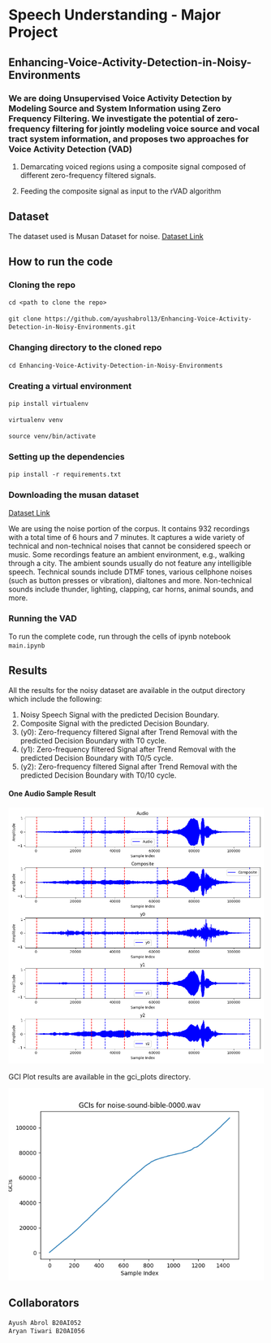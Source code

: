 # Speech Understanding - Major Project

## Enhancing-Voice-Activity-Detection-in-Noisy-Environments

### We are doing Unsupervised Voice Activity Detection by Modeling Source and System Information using Zero Frequency Filtering. We investigate the potential of zero-frequency filtering for jointly modeling voice source and vocal tract system information, and proposes two approaches for Voice Activity Detection (VAD)

1. Demarcating voiced regions using a composite signal composed of different
   zero-frequency filtered signals.

2. Feeding the composite signal as input to the rVAD algorithm

## Dataset

The dataset used is Musan Dataset for noise.
[Dataset Link](http://www.openslr.org/17/)

## How to run the code

### Cloning the repo

    cd <path to clone the repo>

    git clone https://github.com/ayushabrol13/Enhancing-Voice-Activity-Detection-in-Noisy-Environments.git

### Changing directory to the cloned repo

    cd Enhancing-Voice-Activity-Detection-in-Noisy-Environments

### Creating a virtual environment

    pip install virtualenv

    virtualenv venv

    source venv/bin/activate

### Setting up the dependencies

    pip install -r requirements.txt

### Downloading the musan dataset

[Dataset Link](http://www.openslr.org/17/)

We are using the noise portion of the corpus.
It contains 932 recordings with a total time of 6 hours and 7 minutes.
It captures a wide variety of technical and non-technical noises that
cannot be considered speech or music. Some recordings feature an ambient
environment, e.g., walking through a city. The ambient sounds usually do
not feature any intelligible speech. Technical sounds include DTMF tones,
various cellphone noises (such as button presses or vibration),
dialtones and more. Non-technical sounds include thunder, lighting,
clapping, car horns, animal sounds, and more.

### Running the VAD

To run the complete code, run through the cells of ipynb notebook `main.ipynb`

## Results

All the results for the noisy dataset are available in the output directory which include the following:

1. Noisy Speech Signal with the predicted Decision Boundary.
2. Composite Signal with the predicted Decision Boundary.
3. (y0): Zero-frequency filtered Signal after Trend Removal with the predicted Decision Boundary with T0 cycle.
4. (y1): Zero-frequency filtered Signal after Trend Removal with the predicted Decision Boundary with T0/5 cycle.
5. (y2): Zero-frequency filtered Signal after Trend Removal with the predicted Decision Boundary with T0/10 cycle.

#### One Audio Sample Result

![image](./outputs/audio1.png)

GCI Plot results are available in the gci_plots directory.

![image](./gci_plots/audio1.png)

## Collaborators

    Ayush Abrol B20AI052
    Aryan Tiwari B20AI056
